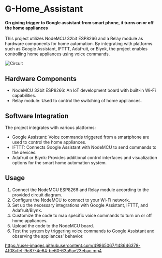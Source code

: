 # G-Home_Assistant

#### On giving trigger to Google assistant from smart phone, it turns on or off the home appliances
This project utilizes NodeMCU 32bit ESP8266 and a Relay module as hardware components for home automation. By integrating with platforms such as Google Assistant, IFTTT, Adafruit, or Blynk, the project enables controlling home appliances using voice commands.

![Circuit](https://github.com/ngandhi369/G-Home_Assistant/assets/49865067/0b090c49-db58-4dfc-82fb-c9e62ccc9569)

## Hardware Components
- NodeMCU 32bit ESP8266: An IoT development board with built-in Wi-Fi capabilities.
- Relay module: Used to control the switching of home appliances.

## Software Integration
The project integrates with various platforms:
- Google Assistant: Voice commands triggered from a smartphone are used to control the home appliances.
- IFTTT: Connects Google Assistant with NodeMCU to send commands to the devices.
- Adafruit or Blynk: Provides additional control interfaces and visualization options for the smart home automation system.

## Usage
1. Connect the NodeMCU ESP8266 and Relay module according to the provided circuit diagram.
2. Configure the NodeMCU to connect to your Wi-Fi network.
3. Set up the necessary integrations with Google Assistant, IFTTT, and Adafruit/Blynk.
4. Customize the code to map specific voice commands to turn on or off home appliances.
5. Upload the code to the NodeMCU board.
6. Test the system by triggering voice commands to Google Assistant and observing the appliances' behavior.


https://user-images.githubusercontent.com/49865067/148646378-4f08cfef-9e87-4e64-be60-63a9ae23ebac.mp4


